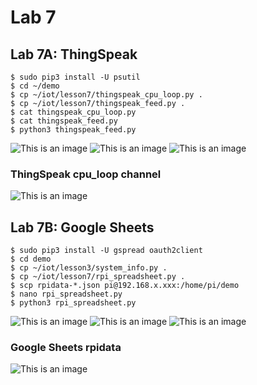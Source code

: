 # Lab 7
## Lab 7A: ThingSpeak

```ssh
$ sudo pip3 install -U psutil
$ cd ~/demo
$ cp ~/iot/lesson7/thingspeak_cpu_loop.py .
$ cp ~/iot/lesson7/thingspeak_feed.py .
$ cat thingspeak_cpu_loop.py
$ cat thingspeak_feed.py
$ python3 thingspeak_feed.py
```
![This is an image]()
![This is an image]()
![This is an image]()

### ThingSpeak cpu_loop channel
![This is an image]()


## Lab 7B: Google Sheets

```ssh
$ sudo pip3 install -U gspread oauth2client
$ cd demo
$ cp ~/iot/lesson3/system_info.py .
$ cp ~/iot/lesson7/rpi_spreadsheet.py .
$ scp rpidata-*.json pi@192.168.x.xxx:/home/pi/demo
$ nano rpi_spreadsheet.py
$ python3 rpi_spreadsheet.py
```
![This is an image]()
![This is an image]()
![This is an image]()

### Google Sheets rpidata
![This is an image]()
